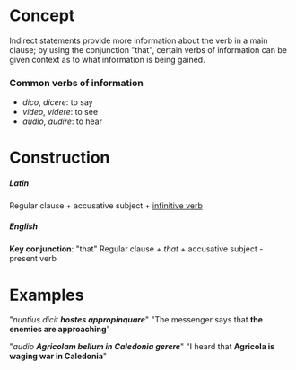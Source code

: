 # Concept
Indirect statements provide more information about the verb in a main clause; by using the conjunction "that", certain verbs of information can be given context as to what information is being gained.

### Common verbs of information
- *dico*, *dicere*: to say
- *video*, *videre*: to see
- *audio*, *audire*: to hear

# Construction
##### Latin
Regular clause + accusative subject + [infinitive verb](Infinitives.md)
##### English
**Key conjunction**: "that"
Regular clause + *that* + accusative subject - present verb
# Examples

"*nuntius dicit **hostes appropinquare***"
"The messenger says that **the enemies are approaching**"

"*audio __Agricolam bellum in Caledonia gerere__*"
"I heard that **Agricola is waging war in Caledonia**"
